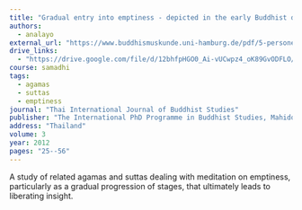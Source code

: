 ```yaml
---
title: "Gradual entry into emptiness - depicted in the early Buddhist discourses"
authors:
  - analayo
external_url: "https://www.buddhismuskunde.uni-hamburg.de/pdf/5-personen/analayo/gradual-emptiness.pdf"
drive_links:
  - "https://drive.google.com/file/d/12bhfpHGO0_Ai-vUCwpz4_oK89GvODFLO/view?usp=sharing"
course: samadhi
tags:
  - agamas
  - suttas
  - emptiness
journal: "Thai International Journal of Buddhist Studies"
publisher: "The International PhD Programme in Buddhist Studies, Mahidol University"
address: "Thailand"
volume: 3
year: 2012
pages: "25--56"
---
```


A study of related agamas and suttas dealing with meditation on emptiness, particularly as a gradual progression of stages, that ultimately leads to liberating insight. 
